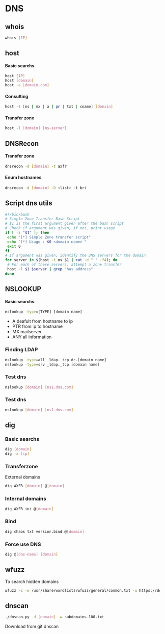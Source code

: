 # DNS

##  whois
```bash
whois [IP]
```

## host
#### Basic searchs
```bash
host [IP]
host [domain]
host -a [domain.com]
```

#### Consulting
```bash
host -t [ns | mx | a | pr | txt | cname] [domain]
```

#### Transfer zone
```bash
host -l [domain] [ns-server]
```

## DNSRecon
#### Transfer zone
```bash
dnsrecon -d [domain] -t axfr
```

#### Enum hostnames
```bash
dnsrecon -d [domain] -D <list> -t brt
```

## Script dns utils
```bash
#!/bin/bash
# Simple Zone Transfer Bash Script
# $1 is the first argument given after the bash script
# Check if argument was given, if not, print usage
if [ -z "$1" ]; then
 echo "[*] Simple Zone transfer script"
 echo "[*] Usage : $0 <domain name> "
 exit 0
fi
# if argument was given, identify the DNS servers for the domain
for server in $(host -t ns $1 | cut -d " " -f4); do
 # For each of these servers, attempt a zone transfer
 host -l $1 $server | grep "has address"
done
```

## NSLOOKUP
#### Basic searchs
```bat
nslookup -type=[TYPE] [domain name]
```
- A deafult from hostname to ip
- PTR from ip to hostname
- MX mailserver
- ANY all information

### Finding LDAP
```bash
nslookup -type=all _ldap._tcp.dc.[domain name]
nslookup -type=srv _ldap._tcp.[domain name]
```

### Test dns
```bash
nslookup [domain] [ns1.dns.com]
```

### Test dns
```bash
nslookup [domain] [ns1.dns.com]
```

## dig
### Basic searchs
```bash
dig [domain]
dig -x [ip]
```

### Transferzone
External domains
```bash
dig AXFR [domain] @[domain]
```

### Internal domains
```bash
dig AXFR int @[domain]
```

### Bind
```bash
dig chaos txt version.bind @[domain]
```

### Force use DNS
```bash
dig @[dns-name] [domain]
```

## wfuzz
To search hidden domains
```bash
wfuzz -c -w /usr/share/wordlists/wfuzz/general/common.txt -u https://domain.com/ -H "Host: FUZZ.domain.com"

```

## dnscan
```bash
./dnscan.py -d [domain] -w subdomains-100.txt
```
Download from git dnscan



